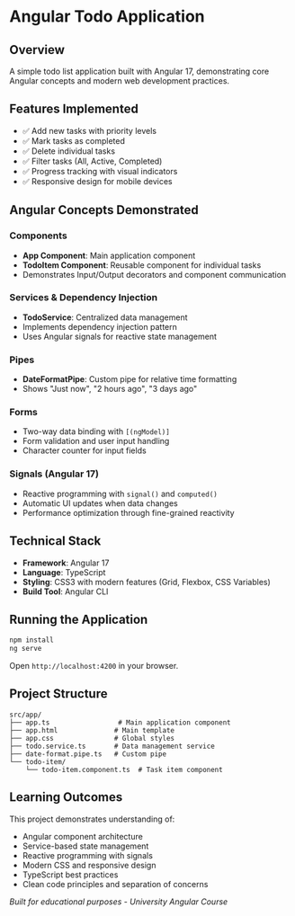 # Angular Todo Application

## Overview
A simple todo list application built with Angular 17, demonstrating core Angular concepts and modern web development practices.

## Features Implemented
- ✅ Add new tasks with priority levels
- ✅ Mark tasks as completed
- ✅ Delete individual tasks
- ✅ Filter tasks (All, Active, Completed)
- ✅ Progress tracking with visual indicators
- ✅ Responsive design for mobile devices

## Angular Concepts Demonstrated

### Components
- **App Component**: Main application component
- **TodoItem Component**: Reusable component for individual tasks
- Demonstrates Input/Output decorators and component communication

### Services & Dependency Injection
- **TodoService**: Centralized data management
- Implements dependency injection pattern
- Uses Angular signals for reactive state management

### Pipes
- **DateFormatPipe**: Custom pipe for relative time formatting
- Shows "Just now", "2 hours ago", "3 days ago"

### Forms
- Two-way data binding with `[(ngModel)]`
- Form validation and user input handling
- Character counter for input fields

### Signals (Angular 17)
- Reactive programming with `signal()` and `computed()`
- Automatic UI updates when data changes
- Performance optimization through fine-grained reactivity

## Technical Stack
- **Framework**: Angular 17
- **Language**: TypeScript
- **Styling**: CSS3 with modern features (Grid, Flexbox, CSS Variables)
- **Build Tool**: Angular CLI

## Running the Application
```bash
npm install
ng serve
```
Open `http://localhost:4200` in your browser.

## Project Structure
```
src/app/
├── app.ts                 # Main application component
├── app.html              # Main template
├── app.css               # Global styles
├── todo.service.ts       # Data management service
├── date-format.pipe.ts   # Custom pipe
└── todo-item/
    └── todo-item.component.ts  # Task item component
```

## Learning Outcomes
This project demonstrates understanding of:
- Angular component architecture
- Service-based state management
- Reactive programming with signals
- Modern CSS and responsive design
- TypeScript best practices
- Clean code principles and separation of concerns

*Built for educational purposes - University Angular Course*
